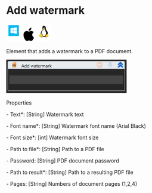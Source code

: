 # Add watermark

![](<../../../.gitbook/assets/image (19).png>)

Element that adds a watermark to a PDF document.

![](<../../../.gitbook/assets/1 (54).png>)

Properties

&#x20;\- Text\*: \[String] Watermark text

&#x20;\- Font name\*: \[String] Watermark font name (Arial Black)

&#x20;\- Font size\*: \[int] Watermark font size

&#x20;\- Path to file\*: \[String] Path to a PDF file

&#x20;\- Password: \[String] PDF document password

&#x20;\- Path to result\*: \[String] Path to a resulting PDF file

&#x20;\- Pages: \[String] Numbers of document pages (1,2,4)
